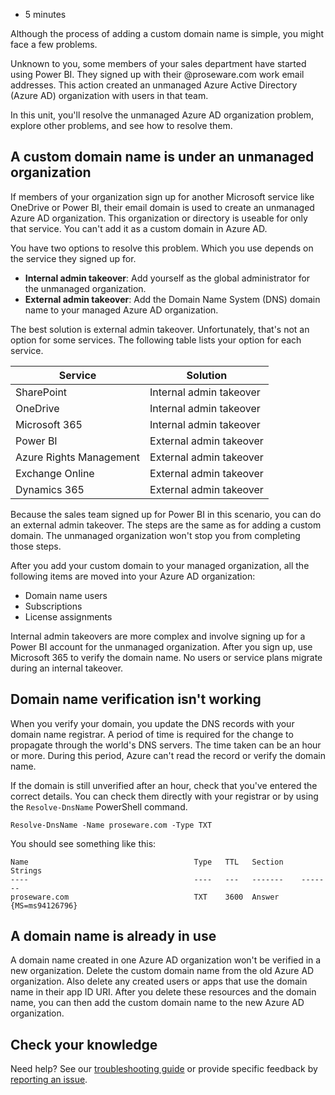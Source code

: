 -   5 minutes

Although the process of adding a custom domain name is simple, you might face a few problems.

Unknown to you, some members of your sales department have started using Power BI. They signed up with their @proseware.com work email addresses. This action created an unmanaged Azure Active Directory (Azure AD) organization with users in that team.

In this unit, you'll resolve the unmanaged Azure AD organization problem, explore other problems, and see how to resolve them.

## A custom domain name is under an unmanaged organization

If members of your organization sign up for another Microsoft service like OneDrive or Power BI, their email domain is used to create an unmanaged Azure AD organization. This organization or directory is useable for only that service. You can't add it as a custom domain in Azure AD.

You have two options to resolve this problem. Which you use depends on the service they signed up for.

-   **Internal admin takeover**: Add yourself as the global administrator for the unmanaged organization.
-   **External admin takeover**: Add the Domain Name System (DNS) domain name to your managed Azure AD organization.

The best solution is external admin takeover. Unfortunately, that's not an option for some services. The following table lists your option for each service.

| Service | Solution |
| --- | --- |
| SharePoint | Internal admin takeover |
| OneDrive | Internal admin takeover |
| Microsoft 365 | Internal admin takeover |
| Power BI | External admin takeover |
| Azure Rights Management | External admin takeover |
| Exchange Online | External admin takeover |
| Dynamics 365 | External admin takeover |

Because the sales team signed up for Power BI in this scenario, you can do an external admin takeover. The steps are the same as for adding a custom domain. The unmanaged organization won't stop you from completing those steps.

After you add your custom domain to your managed organization, all the following items are moved into your Azure AD organization:

-   Domain name users
-   Subscriptions
-   License assignments

Internal admin takeovers are more complex and involve signing up for a Power BI account for the unmanaged organization. After you sign up, use Microsoft 365 to verify the domain name. No users or service plans migrate during an internal takeover.

## Domain name verification isn't working

When you verify your domain, you update the DNS records with your domain name registrar. A period of time is required for the change to propagate through the world's DNS servers. The time taken can be an hour or more. During this period, Azure can't read the record or verify the domain name.

If the domain is still unverified after an hour, check that you've entered the correct details. You can check them directly with your registrar or by using the `Resolve-DnsName` PowerShell command.

```
Resolve-DnsName -Name proseware.com -Type TXT
```

You should see something like this:

```
Name                                     Type   TTL   Section    Strings
----                                     ----   ---   -------    -------
proseware.com                            TXT    3600  Answer     {MS=ms94126796}
```

## A domain name is already in use

A domain name created in one Azure AD organization won't be verified in a new organization. Delete the custom domain name from the old Azure AD organization. Also delete any created users or apps that use the domain name in their app ID URI. After you delete these resources and the domain name, you can then add the custom domain name to the new Azure AD organization.

## Check your knowledge

Need help? See our [troubleshooting guide](https://docs.microsoft.com/en-us/learn/support/troubleshooting?uid=learn.azure.add-custom-domain-name-azure-active-directory.solve-common-issues&documentId=f8b82456-779f-b71e-6202-e79928dfdd04&versionIndependentDocumentId=8def3d8e-8bfa-c3b5-d14c-61675d2043bc&contentPath=%2FMicrosoftDocs%2Flearn-pr%2Fblob%2Flive%2Flearn-pr%2Fazure%2Fadd-custom-domain-name-azure-active-directory%2F4-solve-common-issues.yml&url=https%3A%2F%2Fdocs.microsoft.com%2Fen-us%2Flearn%2Fmodules%2Fadd-custom-domain-name-azure-active-directory%2F4-solve-common-issues&author=ajburnle) or provide specific feedback by [reporting an issue](https://docs.microsoft.com/en-us/learn/support/troubleshooting?uid=learn.azure.add-custom-domain-name-azure-active-directory.solve-common-issues&documentId=f8b82456-779f-b71e-6202-e79928dfdd04&versionIndependentDocumentId=8def3d8e-8bfa-c3b5-d14c-61675d2043bc&contentPath=%2FMicrosoftDocs%2Flearn-pr%2Fblob%2Flive%2Flearn-pr%2Fazure%2Fadd-custom-domain-name-azure-active-directory%2F4-solve-common-issues.yml&url=https%3A%2F%2Fdocs.microsoft.com%2Fen-us%2Flearn%2Fmodules%2Fadd-custom-domain-name-azure-active-directory%2F4-solve-common-issues&author=ajburnle#report-feedback).